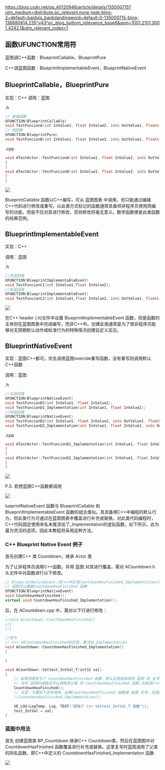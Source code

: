 https://blog.csdn.net/qq_40120946/article/details/135000715?utm_medium=distribute.pc_relevant.none-task-blog-2~default~baidujs_baidulandingword~default-0-135000715-blog-136680814.235^v43^pc_blog_bottom_relevance_base6&spm=1001.2101.3001.4242.1&utm_relevant_index=1

## 函数UFUNCTION常用符

蓝图调C++函数：BlueprintCallable，BlueprintPure

C++调蓝图函数：BlueprintImplementableEvent，BlueprintNativeEvent

## BlueprintCallable，BlueprintPure

实现：C++
调用：蓝图

.h
```cpp
// 普通函数
UFUNCTION(BlueprintCallable)
void TestFuncionA(int InValue1, float InValue2, int& OutValue1, float& OutValue2);
// 纯函数
UFUNCTION(BlueprintPure)
void TestFuncionB(int InValue1, float InValue2, int& OutValue1, float& OutValue2);
```

.cpp
```cpp
void ATestActor::TestFuncionA(int InValue1, float InValue2, int& OutValue1, float& OutValue2)
{
}
void ATestActor::TestFuncionB(int InValue1, float InValue2, int& OutValue1, float& OutValue2)
{	
}
```

![](./1.png)

BlueprintCallable 函数以C++编写，可从 蓝图图表 中调用，但只能通过编辑C++代码进行修改或重写。以此类方式标记的函数通常具备供非程序员使用而编写的功能，但是不应对其进行修改，否则修改将毫无意义。数学函数便是此类函数的经典范例。

## BlueprintImplementableEvent

实现：C++

调用：蓝图

.h
```cpp
//无返回值
UFUNCTION(BlueprintImplementableEvent)
void TestFuncionC1(int InValue1,float InValue2);
//有返回值
UFUNCTION(BlueprintImplementableEvent)
void TestFuncionC2(int InValue1,float InValue2, int& OutValue1, float& OutValue2);
```

![](./2.png)

在C++ header (.h)文件中设置 BlueprintImplementableEvent 函数，但是函数的主体则在蓝图图表中完成编写，而非C++中。创建此类通常是为了使非程序员能够对无预期默认动作或标准行为的特殊情况创建自定义反应。

## BlueprintNativeEvent

实现：蓝图C++都可，优先调用蓝图override重写函数，没有重写则调用默认C++函数

调用：蓝图

.h
```cpp
//无返回值
UFUNCTION(BlueprintNativeEvent)
void TestFuncionD1(int InValue1, float InValue2);
void TestFuncionD1_Implementation(int InValue1, float InValue2);
//有返回值
UFUNCTION(BlueprintNativeEvent)
void TestFuncionD2(int InValue1, float InValue2, int& OutValue1, float& OutValue2);
void TestFuncionD2_Implementation(int InValue1, float InValue2, int& OutValue1, float& OutValue2);
```

.cpp
```cpp
void ATestActor::TestFuncionD1_Implementation(int InValue1, float InValue2)
{
}
void ATestActor::TestFuncionD2_Implementation(int InValue1, float InValue2, int& OutValue1, float& OutValue2)
{
}
```

![](./3.png)

P.S.
若想蓝图C++函数都调用

![](./4.png)

lueprintNativeEvent 函数与 BlueprintCallable 和 BlueprintImplementableEvent 函数的组合类似。其具备用C++中编程的默认行为，但此类行为可通过在蓝图图表中覆盖进行补充或替换。对此类代码编程时，C++代码固定使用命名末尾添加了_Implementation的虚拟函数，如下所示。此为最为灵活的选项，因此本教程将采用这种方法。

### C++ Blueprint Native Event 例子

首先创建C++ 类 Countdown，继承 Actor 类

为了让非程序员调用C++函数，并用 蓝图 对其进行覆盖，需对 ACountdown.h 头文件中对函数进行以下修改。

```cpp
// BlueprintNativeEvent:在C++中实现CountdownHasFinished_Implementation()函数，
// 蓝图可以重载CountdownHasFinished 函数
UFUNCTION(BlueprintNativeEvent)
void CountdownHasFinished();
virtual void CountdownHasFinished_Implementation();
```

后，在 ACountdown.cpp 中，需对以下行进行修改：

```cpp
//void ACountdown::CountdownHasFinished()
//{
//}
 
//改为
// C++ 对CountdownHasFinished的实现，要添加_Implementation
void ACountdown::CountdownHasFinished_Implementation()
{
 
}
```

```cpp
void ACountDown::Settest_IntVal_T(int32 val)
{
	// 如果蓝图复写了 CountdownHasFinished 函数，那么这里就掉用到 蓝图 的 复写函数 CountdownHasFinished 。
	// 当然 蓝图的函数还可以调用其父类 的 CountdownHasFinished 函数,也就是C++中 CountdownHasFinished_Implementation 函数
	CountdownHasFinished();
	// 注意：不要如下这样调用，如果CountdownHasFinished 函数被 蓝图 复写，这里就无法执行蓝图的函数了。
	//CountdownHasFinished_Implementation();
 
	UE_LOG(LogTemp, Log, TEXT("调用了 C++ Settest_IntVal_T 函数"));
	test_IntVal = val;
}
```

### 蓝图中用法

首先 创建蓝图类 BP_Countdown 继承C++ Countdown类，然后在蓝图图中对CountdownHasFinished 函数覆盖进行补充或替换。这里复写时蓝图调用了父类的同名函数，即C++中定义的 CountdownHasFinished_Implementation 函数

![](./5.png)